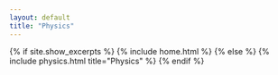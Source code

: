 ```yaml
---
layout: default
title: "Physics"
---
```


{% if site.show_excerpts %}
  {% include home.html %}
{% else %}
  {% include physics.html title="Physics" %}
{% endif %}
